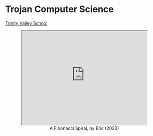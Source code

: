 # Trojan Computer Science
[Trinity Valley School](http://tvs.org)
<center>
<iframe src="https://www.openprocessing.org/sketch/1060058/embed/" width="400" height="300"></iframe><br>
<caption>A Fibonacci Spiral, by Eric (2023)</caption>
</center>